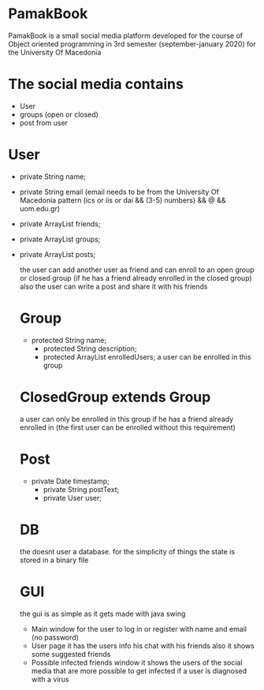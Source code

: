 # PamakBook

PamakBook is a small social media platform developed for the course of Object oriented programming in 3rd semester (september-january 2020) for the University Of Macedonia

# The social media contains

* User
* groups (open or closed)
* post from user

# User
* private String name;
* private String email (email needs to be from the University Of Macedonia pattern (ics or iis or dai && (3-5) numbers) && @ && uom.edu.gr)
* private ArrayList<User> friends;
* private ArrayList<Group> groups;
* private ArrayList<Post> posts;

  the user can add another user as friend and can enroll to an open group or closed group (if he has a friend already enrolled in the closed group)
  also the user can write a post and share it with his friends
  
  # Group
  * protected String name;
	* protected String description;
	* protected ArrayList<User> enrolledUsers;
  a user can be enrolled in this group
  
  # ClosedGroup extends Group
  a user can only be enrolled in this group if he has a friend already enrolled in
  (the first user can be enrolled without this requirement)
  
  # Post 
  * private Date timestamp;
	* private String postText;
	* private User user;
  
  # DB
  the doesnt user a database. for the simplicity of things the state is stored in a binary file 
  
  # GUI
  the gui is as simple as it gets made with java swing
  * Main window for the user to log in or register with name and email (no password)
  * User page it has the users info his chat with his friends also it shows some suggested friends
  * Possible infected friends window it shows the users of the social media that are more possible to get infected if a user is diagnosed with a virus
  
  

